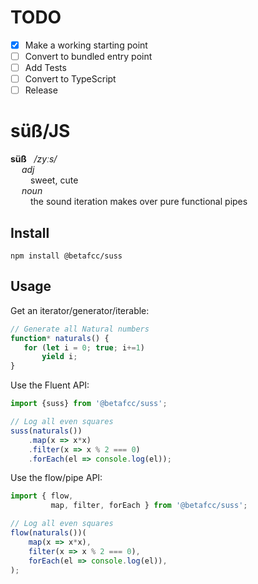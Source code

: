 # TODO
- [x] Make a working starting point
- [ ] Convert to bundled entry point
- [ ] Add Tests
- [ ] Convert to TypeScript
- [ ] Release

# süß/JS

**süß** &nbsp; _/zyːs/_ <br>
&emsp; _adj_ <br>
&emsp;&emsp; sweet, cute <br>
&emsp; _noun_ <br>
&emsp;&emsp; the sound iteration makes over pure functional pipes


Install
-------

    npm install @betafcc/suss

Usage
-----

Get an iterator/generator/iterable:
```js
// Generate all Natural numbers
function* naturals() {
   for (let i = 0; true; i+=1)
       yield i;
}
```

Use the Fluent API:
```js
import {suss} from '@betafcc/suss';

// Log all even squares
suss(naturals())
    .map(x => x*x)
    .filter(x => x % 2 === 0)
    .forEach(el => console.log(el));
```

Use the flow/pipe API:
```js
import { flow,
         map, filter, forEach } from '@betafcc/suss';

// Log all even squares
flow(naturals())(
    map(x => x*x),
    filter(x => x % 2 === 0),
    forEach(el => console.log(el)),
);
```
